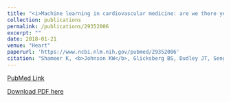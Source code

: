 ```yaml
---
title: "<i>Machine learning in cardiovascular medicine: are we there yet?</i>"
collection: publications
permalink: /publications/29352006
excerpt: "" 
date: 2018-01-21
venue: "Heart"
paperurl: 'https://www.ncbi.nlm.nih.gov/pubmed/29352006'
citation: "Shameer K, <b>Johnson KW</b>, Glicksberg BS, Dudley JT, Sengupta PP. Heart. 2018 Jul;104(14):1156-1164. doi: 10.1136/heartjnl-2017-311198. Epub 2018 Jan 19. Review. PubMed ID: 29352006"
---
```


[PubMed Link](https://www.ncbi.nlm.nih.gov/pubmed/29352006)

[Download PDF here](https://kippjohnson.com/files/29352006.pdf)

